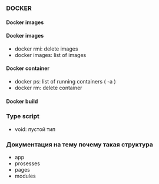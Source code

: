 ### DOCKER

#### Docker images

#### Docker images

- docker rmi: delete images
- docker images: list of images

#### Docker container

- docker ps: list of running containers ( -a )
- docker rm: delete container

#### Docker build


### Type script

- void: пустой тип

### Документация на тему почему такая структура

 - app
 - prosesses
 - pages
 - modules

